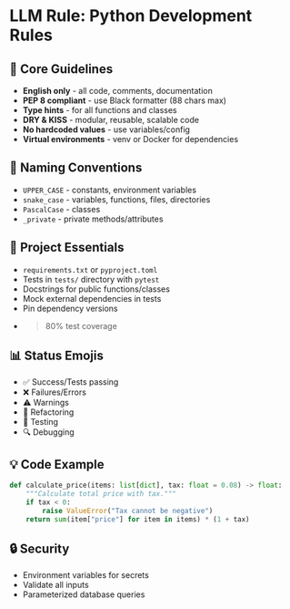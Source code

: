 # LLM Rule: Python Development Rules

## 🐍 Core Guidelines
- **English only** - all code, comments, documentation
- **PEP 8 compliant** - use Black formatter (88 chars max)
- **Type hints** - for all functions and classes
- **DRY & KISS** - modular, reusable, scalable code
- **No hardcoded values** - use variables/config
- **Virtual environments** - venv or Docker for dependencies

## 📝 Naming Conventions
- `UPPER_CASE` - constants, environment variables
- `snake_case` - variables, functions, files, directories
- `PascalCase` - classes
- `_private` - private methods/attributes

## 🔧 Project Essentials
- `requirements.txt` or `pyproject.toml`
- Tests in `tests/` directory with `pytest`
- Docstrings for public functions/classes
- Mock external dependencies in tests
- Pin dependency versions
- >80% test coverage

## 📊 Status Emojis
- ✅ Success/Tests passing
- ❌ Failures/Errors
- ⚠️ Warnings
- 🔄 Refactoring
- 🧪 Testing
- 🔍 Debugging

## 💡 Code Example
```python
def calculate_price(items: list[dict], tax: float = 0.08) -> float:
    """Calculate total price with tax."""
    if tax < 0:
        raise ValueError("Tax cannot be negative")
    return sum(item["price"] for item in items) * (1 + tax)
```

## 🔒 Security
- Environment variables for secrets
- Validate all inputs
- Parameterized database queries